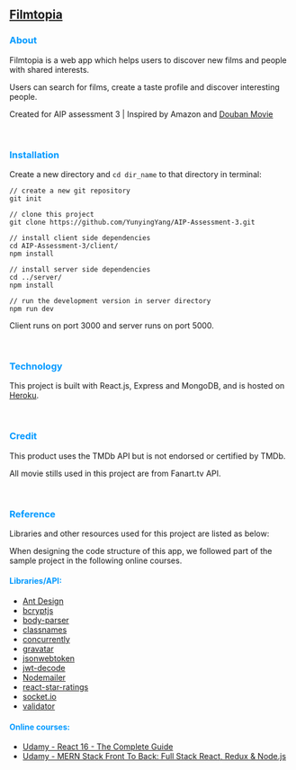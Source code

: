 ## [Filmtopia](https://filmtopias.herokuapp.com/)

### <font color=#0099ff>About</font>

Filmtopia is a web app which helps users to discover new films and people with shared interests.

Users can search for films, create a taste profile and discover interesting people.
 
Created for AIP assessment 3 | Inspired by Amazon and [Douban Movie](https://movie.douban.com/)

<br>

### <font color=#0099ff>Installation</font>

Create a new directory and `cd dir_name` to that directory in terminal:

```
// create a new git repository
git init

// clone this project
git clone https://github.com/YunyingYang/AIP-Assessment-3.git
	
// install client side dependencies
cd AIP-Assessment-3/client/
npm install
	
// install server side dependencies
cd ../server/
npm install

// run the development version in server directory
npm run dev

```
Client runs on port 3000 and server runs on port 5000.

<br>

### <font color=#0099ff>Technology</font> 

This project is built with React.js, Express and MongoDB, and is hosted on [Heroku](https://dashboard.heroku.com/).

<br>

### <font color=#0099ff>Credit</font>

This product uses the TMDb API but is not endorsed or certified by TMDb.

All movie stills used in this project are from Fanart.tv API.

<br>

### <font color=#0099ff>Reference</font>

Libraries and other resources used for this project are listed as below:

When designing the code structure of this app, we followed part of the sample project in the following online courses.

#### <font color=#0099ff>Libraries/API:</font>

- [Ant Design](https://ant.design/)
- [bcryptjs](https://www.npmjs.com/package/bcryptjs)
- [body-parser](https://www.npmjs.com/package/body-parser)
- [classnames](https://github.com/JedWatson/classnames)
- [concurrently](https://www.npmjs.com/package/concurrently)
- [gravatar](https://en.gravatar.com/)
- [jsonwebtoken](https://github.com/auth0/node-jsonwebtoken)
- [jwt-decode](https://github.com/auth0/jwt-decode)
- [Nodemailer](https://www.nodemailer.com/)
- [react-star-ratings](https://www.npmjs.com/package/react-star-ratings)
- [socket.io](https://socket.io/docs/client-api/)
- [validator](https://www.npmjs.com/package/validator)


#### <font color=#0099ff>Online courses:</font>

- [Udamy - React 16 - The Complete Guide](https://www.udemy.com/react-the-complete-guide-incl-redux/)
- [Udamy - MERN Stack Front To Back: Full Stack React, Redux & Node.js](https://www.udemy.com/mern-stack-front-to-back/)



